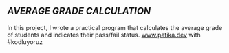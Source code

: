 ***AVERAGE GRADE CALCULATION***
---------------------------------
In this project, I wrote a practical program that calculates the average grade of students and indicates their pass/fail status.
www.patika.dev with #kodluyoruz
